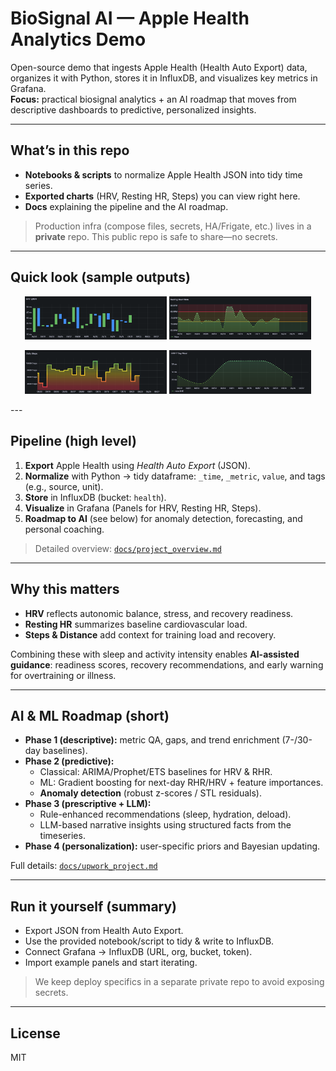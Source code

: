 # BioSignal AI — Apple Health Analytics Demo

Open-source demo that ingests Apple Health (Health Auto Export) data, organizes it with Python, stores it in InfluxDB, and visualizes key metrics in Grafana.  
**Focus:** practical biosignal analytics + an AI roadmap that moves from descriptive dashboards to predictive, personalized insights.

---

## What’s in this repo
- **Notebooks & scripts** to normalize Apple Health JSON into tidy time series.
- **Exported charts** (HRV, Resting HR, Steps) you can view right here.
- **Docs** explaining the pipeline and the AI roadmap.

> Production infra (compose files, secrets, HA/Frigate, etc.) lives in a **private** repo. This public repo is safe to share—no secrets.

---

## Quick look (sample outputs)

<p align="center">
  <img src="assets/HRV_SDNN2.png" width="45%" />
  <img src="assets/Resting_Heart_Rate2.png" width="45%" />
</p>
<p align="center">
  <img src="assets/Daily_Steps2.png" width="45%" />
  <img src="assets/HRV_7_Dsy_Mean2.png" width="45%" />
  
</p>
---

## Pipeline (high level)

1. **Export** Apple Health using *Health Auto Export* (JSON).
2. **Normalize** with Python → tidy dataframe: `_time`, `_metric`, `value`, and tags (e.g., source, unit).
3. **Store** in InfluxDB (bucket: `health`).
4. **Visualize** in Grafana (Panels for HRV, Resting HR, Steps).
5. **Roadmap to AI** (see below) for anomaly detection, forecasting, and personal coaching.

> Detailed overview: [`docs/project_overview.md`](docs/project_overview.md)

---

## Why this matters
- **HRV** reflects autonomic balance, stress, and recovery readiness.
- **Resting HR** summarizes baseline cardiovascular load.
- **Steps & Distance** add context for training load and recovery.

Combining these with sleep and activity intensity enables **AI-assisted guidance**: readiness scores, recovery recommendations, and early warning for overtraining or illness.

---

## AI & ML Roadmap (short)
- **Phase 1 (descriptive):** metric QA, gaps, and trend enrichment (7-/30-day baselines).
- **Phase 2 (predictive):** 
  - Classical: ARIMA/Prophet/ETS baselines for HRV & RHR.
  - ML: Gradient boosting for next-day RHR/HRV + feature importances.
  - **Anomaly detection** (robust z-scores / STL residuals).
- **Phase 3 (prescriptive + LLM):**
  - Rule-enhanced recommendations (sleep, hydration, deload).
  - LLM-based narrative insights using structured facts from the timeseries.
- **Phase 4 (personalization):** user-specific priors and Bayesian updating.

Full details: [`docs/upwork_project.md`](docs/upwork_project.md)

---

## Run it yourself (summary)
- Export JSON from Health Auto Export.
- Use the provided notebook/script to tidy & write to InfluxDB.
- Connect Grafana → InfluxDB (URL, org, bucket, token).
- Import example panels and start iterating.

> We keep deploy specifics in a separate private repo to avoid exposing secrets.

---

## License
MIT
